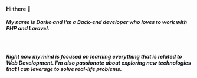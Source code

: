 #### Hi there 👋

<h5 align="left">My name is Darko and I'm a Back-end developer who loves to work with PHP and Laravel.</h5><br> <h5>Right now my mind is focused on learning everything that is related to Web Development. I'm also passionate about exploring new technologies that I can leverage to solve real-life problems.</h5>




<!--
**Darko3Po/Darko3Po** is a ✨ _special_ ✨ repository because its `README.md` (this file) appears on your GitHub profile.

Here are some ideas to get you started:

- 🔭 I’m currently working on ...
- 🌱 I’m currently learning ...
- 👯 I’m looking to collaborate on ...
- 🤔 I’m looking for help with ...
- 💬 Ask me about ...
- 📫 How to reach me: ...
- 😄 Pronouns: ...
- ⚡ Fun fact: ...
-->

